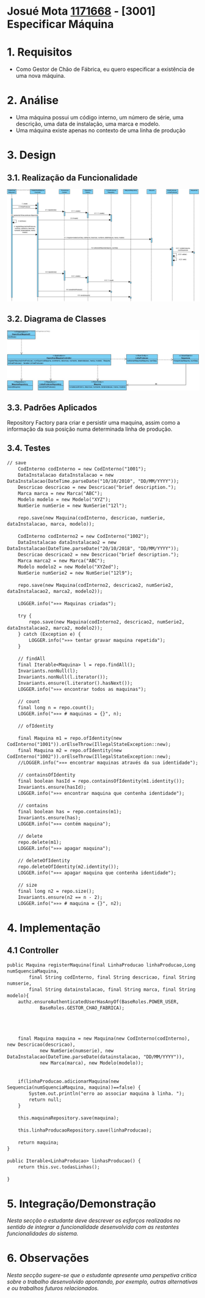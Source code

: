 **Josué Mota [1171668](../)** - [3001] Especificar Máquina
=======================================

# 1. Requisitos

- Como Gestor de Chão de Fábrica, eu quero especificar a existência de uma nova máquina.


# 2. Análise

- Uma máquina possui um código interno, um número de série, uma descrição, uma data de instalação, uma marca e modelo.
- Uma máquina existe apenas no contexto de uma linha de produção



# 3. Design


## 3.1. Realização da Funcionalidade

![3001_EspecificarMaquinaSD.jpg](3001_EspecificarMaquinaSD.jpg)

## 3.2. Diagrama de Classes

![3001_EspecificarMaquinaCD.jpg](3001_EspecificarMaquinaCD.jpg)


## 3.3. Padrões Aplicados

Repository Factory para criar e persistir uma maquina, assim como a informação da sua posição numa determinada linha de produção.

## 3.4. Testes 

	// save
        CodInterno codInterno = new CodInterno("1001");
        DataInstalacao dataInstalacao = new DataInstalacao(DateTime.parseDate("10/10/2010", "DD/MM/YYYY"));
        Descricao descricao = new Descricao("brief description.");
        Marca marca = new Marca("ABC");
        Modelo modelo = new Modelo("XYZ");
        NumSerie numSerie = new NumSerie("12l");
        
        repo.save(new Maquina(codInterno, descricao, numSerie, dataInstalacao, marca, modelo));
        
        CodInterno codInterno2 = new CodInterno("1002");
        DataInstalacao dataInstalacao2 = new DataInstalacao(DateTime.parseDate("20/10/2018", "DD/MM/YYYY"));
        Descricao descricao2 = new Descricao("brief description.");
        Marca marca2 = new Marca("ABC");
        Modelo modelo2 = new Modelo("XYZed");
        NumSerie numSerie2 = new NumSerie("12l9");
        
        repo.save(new Maquina(codInterno2, descricao2, numSerie2, dataInstalacao2, marca2, modelo2));
        
        LOGGER.info("»»» Maquinas criadas");

        try {
            repo.save(new Maquina(codInterno2, descricao2, numSerie2, dataInstalacao2, marca2, modelo2));
        } catch (Exception e) {
            LOGGER.info("»»» tentar gravar maquina repetida");
        }
        
        // findAll
        final Iterable<Maquina> l = repo.findAll();
        Invariants.nonNull(l);
        Invariants.nonNull(l.iterator());
        Invariants.ensure(l.iterator().hasNext());
        LOGGER.info("»»» encontrar todos as maquinas");

        // count
        final long n = repo.count();
        LOGGER.info("»»» # maquinas = {}", n);

        // ofIdentity
        
        final Maquina m1 = repo.ofIdentity(new CodInterno("1001")).orElseThrow(IllegalStateException::new);
        final Maquina m2 = repo.ofIdentity(new CodInterno("1002")).orElseThrow(IllegalStateException::new);
        //LOGGER.info("»»» encontrar maquinas através da sua identidade");
        
        // containsOfIdentity
        final boolean hasId = repo.containsOfIdentity(m1.identity());
        Invariants.ensure(hasId);
        LOGGER.info("»»» encontrar maquina que contenha identidade");

        // contains
        final boolean has = repo.contains(m1);
        Invariants.ensure(has);
        LOGGER.info("»»» contém maquina");

        // delete
        repo.delete(m1);
        LOGGER.info("»»» apagar maquina");

        // deleteOfIdentity
        repo.deleteOfIdentity(m2.identity());
        LOGGER.info("»»» apagar maquina que contenha identidade");

        // size
        final long n2 = repo.size();
        Invariants.ensure(n2 == n - 2);
        LOGGER.info("»»» # maquina = {}", n2);

# 4. Implementação

## 4.1 Controller

    public Maquina registerMaquina(final LinhaProducao linhaProducao,Long numSquenciaMaquina,
            final String codInterno, final String descricao, final String numserie, 
            final String datainstalacao, final String marca, final String modelo){
        authz.ensureAuthenticatedUserHasAnyOf(BaseRoles.POWER_USER,
                BaseRoles.GESTOR_CHAO_FABRICA);

        
        
        
        final Maquina maquina = new Maquina(new CodInterno(codInterno), new Descricao(descricao), 
                new NumSerie(numserie), new DataInstalacao(DateTime.parseDate(datainstalacao, "DD/MM/YYYY")), 
                new Marca(marca), new Modelo(modelo));
        
        
        if(linhaProducao.adicionarMaquina(new Sequencia(numSquenciaMaquina, maquina))==false) {
            System.out.println("erro ao associar maquina à linha. ");
            return null;
        }
        
        this.maquinaRepository.save(maquina);
        
        this.linhaProducaoRepository.save(linhaProducao);

        return maquina;
    }
    
    public Iterable<LinhaProducao> linhasProducao() {
        return this.svc.todasLinhas();
        
    }

# 5. Integração/Demonstração

*Nesta secção o estudante deve descrever os esforços realizados no sentido de integrar a funcionalidade desenvolvida com as restantes funcionalidades do sistema.*

# 6. Observações

*Nesta secção sugere-se que o estudante apresente uma perspetiva critica sobre o trabalho desenvolvido apontando, por exemplo, outras alternativas e ou trabalhos futuros relacionados.*
